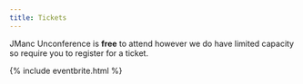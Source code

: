 ```yaml
---
title: Tickets
---
```


JManc Unconference is **free** to attend however we do have limited capacity so require you to register for a ticket.

{% include eventbrite.html %}
